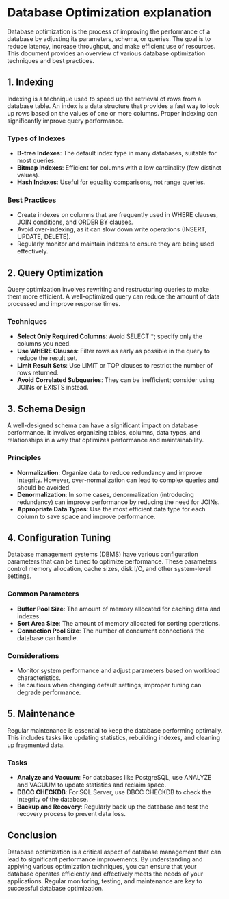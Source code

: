 # Database Optimization explanation

Database optimization is the process of improving the performance of a database by adjusting its parameters, schema, or queries. The goal is to reduce latency, increase throughput, and make efficient use of resources. This document provides an overview of various database optimization techniques and best practices.

## 1. Indexing

Indexing is a technique used to speed up the retrieval of rows from a database table. An index is a data structure that provides a fast way to look up rows based on the values of one or more columns. Proper indexing can significantly improve query performance.

### Types of Indexes

- **B-tree Indexes**: The default index type in many databases, suitable for most queries.
- **Bitmap Indexes**: Efficient for columns with a low cardinality (few distinct values).
- **Hash Indexes**: Useful for equality comparisons, not range queries.

### Best Practices

- Create indexes on columns that are frequently used in WHERE clauses, JOIN conditions, and ORDER BY clauses.
- Avoid over-indexing, as it can slow down write operations (INSERT, UPDATE, DELETE).
- Regularly monitor and maintain indexes to ensure they are being used effectively.

## 2. Query Optimization

Query optimization involves rewriting and restructuring queries to make them more efficient. A well-optimized query can reduce the amount of data processed and improve response times.

### Techniques

- **Select Only Required Columns**: Avoid SELECT *; specify only the columns you need.
- **Use WHERE Clauses**: Filter rows as early as possible in the query to reduce the result set.
- **Limit Result Sets**: Use LIMIT or TOP clauses to restrict the number of rows returned.
- **Avoid Correlated Subqueries**: They can be inefficient; consider using JOINs or EXISTS instead.

## 3. Schema Design

A well-designed schema can have a significant impact on database performance. It involves organizing tables, columns, data types, and relationships in a way that optimizes performance and maintainability.

### Principles

- **Normalization**: Organize data to reduce redundancy and improve integrity. However, over-normalization can lead to complex queries and should be avoided.
- **Denormalization**: In some cases, denormalization (introducing redundancy) can improve performance by reducing the need for JOINs.
- **Appropriate Data Types**: Use the most efficient data type for each column to save space and improve performance.

## 4. Configuration Tuning

Database management systems (DBMS) have various configuration parameters that can be tuned to optimize performance. These parameters control memory allocation, cache sizes, disk I/O, and other system-level settings.

### Common Parameters

- **Buffer Pool Size**: The amount of memory allocated for caching data and indexes.
- **Sort Area Size**: The amount of memory allocated for sorting operations.
- **Connection Pool Size**: The number of concurrent connections the database can handle.

### Considerations

- Monitor system performance and adjust parameters based on workload characteristics.
- Be cautious when changing default settings; improper tuning can degrade performance.

## 5. Maintenance

Regular maintenance is essential to keep the database performing optimally. This includes tasks like updating statistics, rebuilding indexes, and cleaning up fragmented data.

### Tasks

- **Analyze and Vacuum**: For databases like PostgreSQL, use ANALYZE and VACUUM to update statistics and reclaim space.
- **DBCC CHECKDB**: For SQL Server, use DBCC CHECKDB to check the integrity of the database.
- **Backup and Recovery**: Regularly back up the database and test the recovery process to prevent data loss.

## Conclusion

Database optimization is a critical aspect of database management that can lead to significant performance improvements. By understanding and applying various optimization techniques, you can ensure that your database operates efficiently and effectively meets the needs of your applications. Regular monitoring, testing, and maintenance are key to successful database optimization.